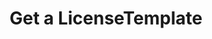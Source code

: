 ---
title: Get a LicenseTemplate
excerpt: Retrieve a LicenseTemplate
api:
  file: temp_swagger.json
  operationId: get_api-v3-licenses-templates-licensetemplateid
hidden: false
---